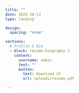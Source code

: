 ```yaml
---
title: ""
date: 2025-10-13
type: landing

design:
  spacing: "4rem"

sections:
  # Profile & Bio
  - block: resume-biography-3
    content:
      username: admin
      text: ""
      button:
        text: Download CV
        url: uploads/resume.pdf

---
```

